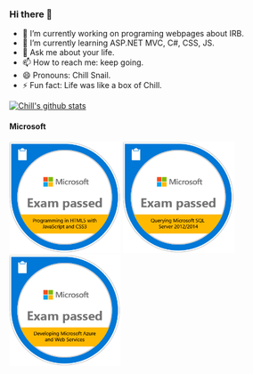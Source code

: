 ### Hi there 👋

- 🔭 I’m currently working on programing webpages about IRB.
- 🌱 I’m currently learning ASP.NET MVC, C#, CSS, JS.
- 💬 Ask me about your life.
- 📫 How to reach me: keep going.
- 😄 Pronouns: Chill Snail.
- ⚡ Fun fact: Life was like a box of Chill.

[![Chill's github stats](https://github-readme-stats.vercel.app/api?username=snailpjw)](https://github.com/anuraghazra/github-readme-stats)

#### Microsoft
[<a href="https://www.youracclaim.com/earner/earned/badge/a5e5e831-a9b0-4c69-bf5c-04b3d4348e6a" target="_blank"><img src="https://github.com/SnailPJW/SnailPJW/blob/master/images/badges/Programming_in_HTML5_with_JavaScript_and_Css3-01.png" width="200"></a>](https://www.youracclaim.com/earner/earned/badge/a5e5e831-a9b0-4c69-bf5c-04b3d4348e6a)
[<a href="https://www.youracclaim.com/earner/earned/badge/a07a51b9-3900-4b3d-b32c-cb0fb11dbb3c" target="_blank"><img src="https://github.com/SnailPJW/SnailPJW/blob/master/images/badges/Querying_Microsoft_SQL_Server_2012.2014-01.png" width="200"></a>](https://www.youracclaim.com/earner/earned/badge/a07a51b9-3900-4b3d-b32c-cb0fb11dbb3c)
[<a href="https://www.youracclaim.com/earner/earned/badge/ca400887-1690-4c40-b75c-c5008fea691a" target="_blank"><img src="https://github.com/SnailPJW/SnailPJW/blob/master/images/badges/Developing_Microsoft_Azure_and_Web_Services-01.png" width="200"></a>](https://www.youracclaim.com/earner/earned/badge/ca400887-1690-4c40-b75c-c5008fea691a)
